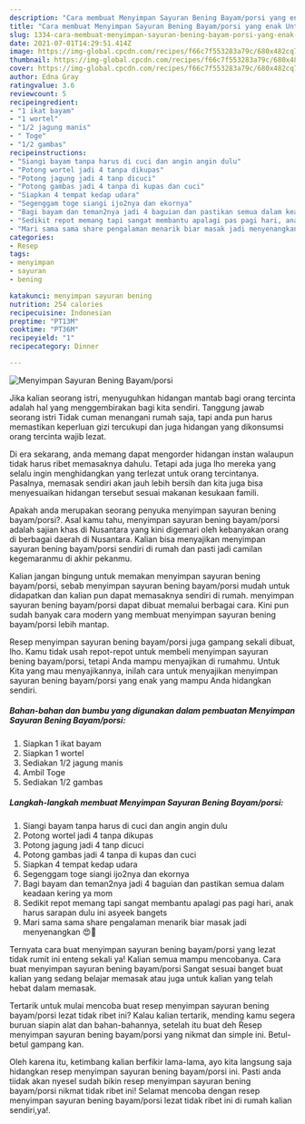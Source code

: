 ```yaml
---
description: "Cara membuat Menyimpan Sayuran Bening Bayam/porsi yang enak Untuk Jualan"
title: "Cara membuat Menyimpan Sayuran Bening Bayam/porsi yang enak Untuk Jualan"
slug: 1334-cara-membuat-menyimpan-sayuran-bening-bayam-porsi-yang-enak-untuk-jualan
date: 2021-07-01T14:29:51.414Z
image: https://img-global.cpcdn.com/recipes/f66c7f553283a79c/680x482cq70/menyimpan-sayuran-bening-bayamporsi-foto-resep-utama.jpg
thumbnail: https://img-global.cpcdn.com/recipes/f66c7f553283a79c/680x482cq70/menyimpan-sayuran-bening-bayamporsi-foto-resep-utama.jpg
cover: https://img-global.cpcdn.com/recipes/f66c7f553283a79c/680x482cq70/menyimpan-sayuran-bening-bayamporsi-foto-resep-utama.jpg
author: Edna Gray
ratingvalue: 3.6
reviewcount: 5
recipeingredient:
- "1 ikat bayam"
- "1 wortel"
- "1/2 jagung manis"
- " Toge"
- "1/2 gambas"
recipeinstructions:
- "Siangi bayam tanpa harus di cuci dan angin angin dulu"
- "Potong wortel jadi 4 tanpa dikupas"
- "Potong jagung jadi 4 tanp dicuci"
- "Potong gambas jadi 4 tanpa di kupas dan cuci"
- "Siapkan 4 tempat kedap udara"
- "Segenggam toge siangi ijo2nya dan ekornya"
- "Bagi bayam dan teman2nya jadi 4 baguian dan pastikan semua dalam keadaan kering ya mom"
- "Sedikit repot memang tapi sangat membantu apalagi pas pagi hari, anak harus sarapan dulu ini asyeek bangets"
- "Mari sama sama share pengalaman menarik biar masak jadi menyenangkan 😍🙏"
categories:
- Resep
tags:
- menyimpan
- sayuran
- bening

katakunci: menyimpan sayuran bening 
nutrition: 254 calories
recipecuisine: Indonesian
preptime: "PT13M"
cooktime: "PT36M"
recipeyield: "1"
recipecategory: Dinner

---
```



![Menyimpan Sayuran Bening Bayam/porsi](https://img-global.cpcdn.com/recipes/f66c7f553283a79c/680x482cq70/menyimpan-sayuran-bening-bayamporsi-foto-resep-utama.jpg)

Jika kalian seorang istri, menyuguhkan hidangan mantab bagi orang tercinta adalah hal yang menggembirakan bagi kita sendiri. Tanggung jawab seorang istri Tidak cuman menangani rumah saja, tapi anda pun harus memastikan keperluan gizi tercukupi dan juga hidangan yang dikonsumsi orang tercinta wajib lezat.

Di era  sekarang, anda memang dapat mengorder hidangan instan walaupun tidak harus ribet memasaknya dahulu. Tetapi ada juga lho mereka yang selalu ingin menghidangkan yang terlezat untuk orang tercintanya. Pasalnya, memasak sendiri akan jauh lebih bersih dan kita juga bisa menyesuaikan hidangan tersebut sesuai makanan kesukaan famili. 



Apakah anda merupakan seorang penyuka menyimpan sayuran bening bayam/porsi?. Asal kamu tahu, menyimpan sayuran bening bayam/porsi adalah sajian khas di Nusantara yang kini digemari oleh kebanyakan orang di berbagai daerah di Nusantara. Kalian bisa menyajikan menyimpan sayuran bening bayam/porsi sendiri di rumah dan pasti jadi camilan kegemaranmu di akhir pekanmu.

Kalian jangan bingung untuk memakan menyimpan sayuran bening bayam/porsi, sebab menyimpan sayuran bening bayam/porsi mudah untuk didapatkan dan kalian pun dapat memasaknya sendiri di rumah. menyimpan sayuran bening bayam/porsi dapat dibuat memalui berbagai cara. Kini pun sudah banyak cara modern yang membuat menyimpan sayuran bening bayam/porsi lebih mantap.

Resep menyimpan sayuran bening bayam/porsi juga gampang sekali dibuat, lho. Kamu tidak usah repot-repot untuk membeli menyimpan sayuran bening bayam/porsi, tetapi Anda mampu menyajikan di rumahmu. Untuk Kita yang mau menyajikannya, inilah cara untuk menyajikan menyimpan sayuran bening bayam/porsi yang enak yang mampu Anda hidangkan sendiri.

<!--inarticleads1-->

##### Bahan-bahan dan bumbu yang digunakan dalam pembuatan Menyimpan Sayuran Bening Bayam/porsi:

1. Siapkan 1 ikat bayam
1. Siapkan 1 wortel
1. Sediakan 1/2 jagung manis
1. Ambil  Toge
1. Sediakan 1/2 gambas




<!--inarticleads2-->

##### Langkah-langkah membuat Menyimpan Sayuran Bening Bayam/porsi:

1. Siangi bayam tanpa harus di cuci dan angin angin dulu
1. Potong wortel jadi 4 tanpa dikupas
1. Potong jagung jadi 4 tanp dicuci
1. Potong gambas jadi 4 tanpa di kupas dan cuci
1. Siapkan 4 tempat kedap udara
1. Segenggam toge siangi ijo2nya dan ekornya
1. Bagi bayam dan teman2nya jadi 4 baguian dan pastikan semua dalam keadaan kering ya mom
1. Sedikit repot memang tapi sangat membantu apalagi pas pagi hari, anak harus sarapan dulu ini asyeek bangets
1. Mari sama sama share pengalaman menarik biar masak jadi menyenangkan 😍🙏




Ternyata cara buat menyimpan sayuran bening bayam/porsi yang lezat tidak rumit ini enteng sekali ya! Kalian semua mampu mencobanya. Cara buat menyimpan sayuran bening bayam/porsi Sangat sesuai banget buat kalian yang sedang belajar memasak atau juga untuk kalian yang telah hebat dalam memasak.

Tertarik untuk mulai mencoba buat resep menyimpan sayuran bening bayam/porsi lezat tidak ribet ini? Kalau kalian tertarik, mending kamu segera buruan siapin alat dan bahan-bahannya, setelah itu buat deh Resep menyimpan sayuran bening bayam/porsi yang nikmat dan simple ini. Betul-betul gampang kan. 

Oleh karena itu, ketimbang kalian berfikir lama-lama, ayo kita langsung saja hidangkan resep menyimpan sayuran bening bayam/porsi ini. Pasti anda tiidak akan nyesel sudah bikin resep menyimpan sayuran bening bayam/porsi nikmat tidak ribet ini! Selamat mencoba dengan resep menyimpan sayuran bening bayam/porsi lezat tidak ribet ini di rumah kalian sendiri,ya!.

